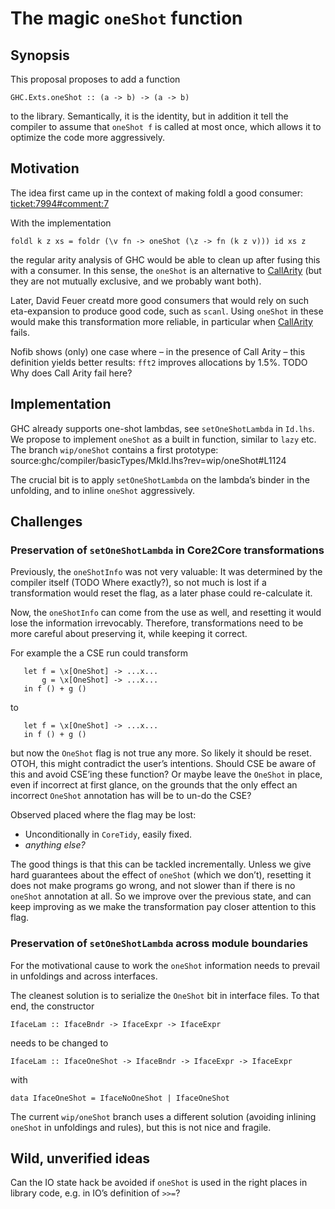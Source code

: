 # The magic `oneShot` function

## Synopsis


This proposal proposes to add a function

```wiki
GHC.Exts.oneShot :: (a -> b) -> (a -> b)
```


to the library. Semantically, it is the identity, but in addition it tell the compiler to assume that `oneShot f` is called at most once, which allows it to optimize the code more aggressively.

## Motivation


The idea first came up in the context of making foldl a good consumer: [ticket:7994\#comment:7](https://gitlab.haskell.org//ghc/ghc/issues/7994)


With the implementation

```wiki
foldl k z xs = foldr (\v fn -> oneShot (\z -> fn (k z v))) id xs z
```


the regular arity analysis of GHC would be able to clean up after fusing this with a consumer. In this sense, the `oneShot` is an alternative to [CallArity](call-arity) (but they are not mutually exclusive, and we probably want both).


Later, David Feuer creatd more good consumers that would rely on such eta-expansion to produce good code, such as `scanl`. Using `oneShot` in these would make this transformation more reliable, in particular when [CallArity](call-arity) fails.


Nofib shows (only) one case where – in the presence of Call Arity – this definition yields better results: `fft2` improves allocations by 1.5%. TODO Why does Call Arity fail here?

## Implementation


GHC already supports one-shot lambdas, see `setOneShotLambda` in `Id.lhs`. We propose to implement `oneShot` as a built in function, similar to `lazy` etc. The branch `wip/oneShot` contains a first prototype: source:ghc/compiler/basicTypes/MkId.lhs?rev=wip/oneShot\#L1124


The crucial bit is to apply `setOneShotLambda` on the lambda’s binder in the unfolding, and to inline `oneShot` aggressively.

## Challenges

### Preservation of `setOneShotLambda` in Core2Core transformations


Previously, the `oneShotInfo` was not very valuable: It was determined by the compiler itself (TODO Where exactly?), so not much is lost if a transformation would reset the flag, as a later phase could re-calculate it.


Now, the `oneShotInfo` can come from the use as well, and resetting it would lose the information irrevocably. Therefore, transformations need to be more careful about preserving it, while keeping it correct.


For example the a CSE run could transform

```wiki
   let f = \x[OneShot] -> ...x...
       g = \x[OneShot] -> ...x...
   in f () + g ()
```


to

```wiki
   let f = \x[OneShot] -> ...x...
   in f () + g ()
```


but now the `OneShot` flag is not true any more. So likely it should be reset. OTOH, this might contradict the user’s intentions. Should CSE be aware of this and avoid CSE’ing these function? Or maybe leave the `OneShot` in place, even if incorrect at first glance, on the grounds that the only effect an incorrect `OneShot` annotation has will be to un-do the CSE?


Observed placed where the flag may be lost:

- Unconditionally in `CoreTidy`, easily fixed.
- *anything else?*


The good things is that this can be tackled incrementally. Unless we give hard guarantees about the effect of `oneShot` (which we don’t), resetting it does not make programs go wrong, and not slower than if there is no `oneShot` annotation at all. So we improve over the previous state, and can keep improving as we make the transformation pay closer attention to this flag.

### Preservation of `setOneShotLambda` across module boundaries


For the motivational cause to work the `oneShot` information needs to prevail in unfoldings and across interfaces.


The cleanest solution is to serialize the `OneShot` bit in interface files. To that end, the constructor

```wiki
IfaceLam :: IfaceBndr -> IfaceExpr -> IfaceExpr
```


needs to be changed to 

```wiki
IfaceLam :: IfaceOneShot -> IfaceBndr -> IfaceExpr -> IfaceExpr
```


with

```wiki
data IfaceOneShot = IfaceNoOneShot | IfaceOneShot 
```


The current `wip/oneShot` branch uses a different solution (avoiding inlining `oneShot` in unfoldings and rules), but this is not nice and fragile.

## Wild, unverified ideas


Can the IO state hack be avoided if `oneShot` is used in the right places in library code, e.g. in IO’s definition of `>>=`?
